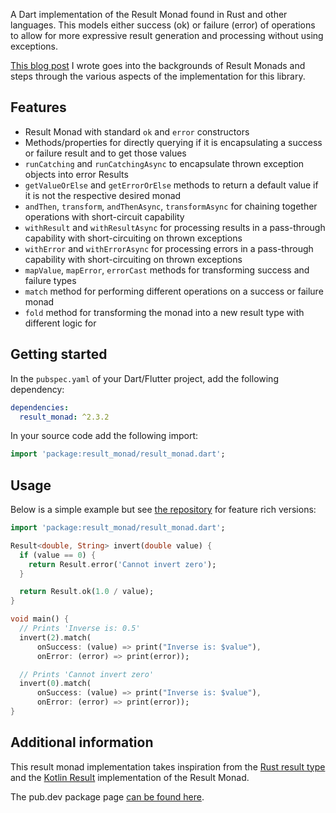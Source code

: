 A Dart implementation of the Result Monad found in Rust and other languages.
This models either success (ok) or failure (error) of operations to allow for
more expressive result generation and processing without using exceptions.

[This blog post](https://nequalsonelifestyle.com/2021/11/29/result-monads-in-dart-and-flutter/)
I wrote goes into the backgrounds of Result Monads and steps through the
various aspects of the implementation for this library.

## Features

* Result Monad with standard `ok` and `error` constructors
* Methods/properties for directly querying if it is encapsulating a success
  or failure result and to get those values
* `runCatching` and `runCatchingAsync` to encapsulate thrown exception objects into error Results
* `getValueOrElse` and `getErrorOrElse` methods to return a default value if
  it is not the respective desired monad
* `andThen`, `transform`, `andThenAsync`, `transformAsync` for chaining together
  operations with short-circuit capability
* `withResult` and `withResultAsync` for processing results in a pass-through capability with
  short-circuiting on thrown exceptions
* `withError` and `withErrorAsync` for processing errors in a pass-through capability with
  short-circuiting on thrown exceptions
* `mapValue`, `mapError`, `errorCast` methods for transforming success and failure types
* `match` method for performing different operations on a success or failure
  monad
* `fold` method for transforming the monad into a new result type with different
  logic for

## Getting started

In the `pubspec.yaml` of your Dart/Flutter project, add the following dependency:

```yaml
dependencies:
  result_monad: ^2.3.2
```

In your source code add the following import:

```dart
import 'package:result_monad/result_monad.dart';
```

## Usage

Below is a simple example but see [the repository](https://gitlab.com/HankG/dart-result-monad/-/tree/main/example) for feature rich versions:

```dart
import 'package:result_monad/result_monad.dart';

Result<double, String> invert(double value) {
  if (value == 0) {
    return Result.error('Cannot invert zero');
  }

  return Result.ok(1.0 / value);
}

void main() {
  // Prints 'Inverse is: 0.5'
  invert(2).match(
      onSuccess: (value) => print("Inverse is: $value"),
      onError: (error) => print(error));

  // Prints 'Cannot invert zero'
  invert(0).match(
      onSuccess: (value) => print("Inverse is: $value"),
      onError: (error) => print(error));
}
```

## Additional information

This result monad implementation takes inspiration from the
[Rust result type](https://doc.rust-lang.org/std/result/index.html)
and the [Kotlin Result](https://github.com/michaelbull/kotlin-result)
implementation of the Result Monad.

The pub.dev package page [can be found here](https://pub.dev/packages/result_monad).